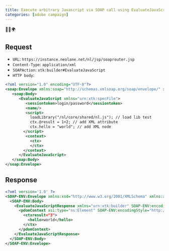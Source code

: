 ```yaml
---
title: Execute arbitrary Javascript via SOAP call using EvaluateJavaScript on ACC 
categories: [adobe campaign]
---
```


<p class="text-center">🐍👑🌍</p>

<!--more-->

## Request

- `URL`: `https://instance.neolane.net/nl/jsp/soaprouter.jsp`
- `Content-Type`: `application/xml`
- `SOAPAction`: `xtk:builder#EvaluateJavaScript`
- `HTTP body`:
```xml
<?xml version="1.0" encoding="UTF-8"?>
<soap:Envelope xmlns:soap="http://schemas.xmlsoap.org/soap/envelope/" xmlns:tns="urn:xtk:specFile" xmlns:xsi="http://www.w3.org/2001/XMLSchema-instance">
   <soap:Body>
      <EvaluateJavaScript xmlns="urn:xtk:specFile">
         <sessiontoken>login/password</sessiontoken>
         <name/>
         <script>
           loadLibrary("/nl/core/shared/nl.js"); // load lib test
           ctx.@result = 1+2; // add XML attribute
           ctx.hello = "world"; // add XML node
        </script>
         <context>
           <ctx>
           </ctx>
        </context>
      </EvaluateJavaScript>
   </soap:Body>
</soap:Envelope>
```

## Response
```xml
<?xml version='1.0' ?>
<SOAP-ENV:Envelope xmlns:xsd="http://www.w3.org/2001/XMLSchema" xmlns:xsi="http://www.w3.org/2001/XMLSchema-instance" xmlns:ns="urn:xtk:builder" xmlns:SOAP-ENV="http://schemas.xmlsoap.org/soap/envelope/">
  <SOAP-ENV:Body>
    <EvaluateJavaScriptResponse xmlns="urn:xtk:builder" SOAP-ENV:encodingStyle="http://schemas.xmlsoap.org/soap/encoding/">
      <pdomContext xsi:type="ns:Element" SOAP-ENV:encodingStyle="http://xml.apache.org/xml-soap/literalxml">
        <ctxresult="3">
          <hello>world</hello>
        </ctx>
      </pdomContext>
    </EvaluateJavaScriptResponse>
  </SOAP-ENV:Body>
</SOAP-ENV:Envelope>
```
